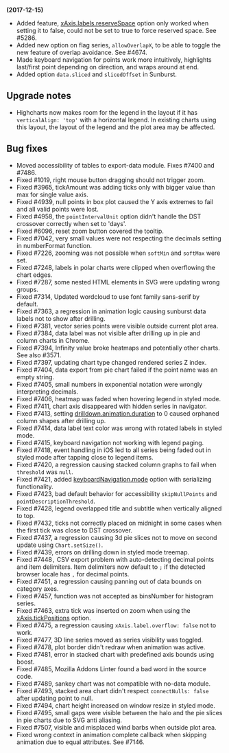 **(2017-12-15)**
        
- Added feature, [xAxis.labels.reserveSpace](https://api.highcharts.com/highcharts/xAxis.labels.reserveSpace) option only worked when setting it to false, could not be set to true to force reserved space. See #5286.
- Added new option on flag series, `allowOverlapX`, to be able to toggle the new feature of overlap avoidance. See #4674.
- Made keyboard navigation for points work more intuitively, highlights last/first point depending on direction, and wraps around at end.
- Added option `data.sliced` and `slicedOffset` in Sunburst.

## Upgrade notes 
- Highcharts now makes room for the legend in the layout if it has `verticalAlign: 'top'` with a horizontal legend. In existing charts using this layout, the layout of the legend and the plot area may be affected.

## Bug fixes 
- Moved accessibility of tables to export-data module. Fixes #7400 and #7486.
- Fixed #1019, right mouse button dragging should not trigger zoom.
- Fixed #3965, tickAmount was adding ticks only with bigger value than max for single value axis.
- Fixed #4939, null points in box plot caused the Y axis extremes to fail and all valid points were lost.
- Fixed #4958, the `pointIntervalUnit` option didn't handle the DST crossover correctly when set to 'days'.
- Fixed #6096, reset zoom button covered the tooltip.
- Fixed #7042, very small values were not respecting the decimals setting in numberFormat function.
- Fixed #7226, zooming was not possible when `softMin` and `softMax` were set.
- Fixed #7248, labels in polar charts were clipped when overflowing the chart edges.
- Fixed #7287, some nested HTML elements in SVG were updating wrong groups.
- Fixed #7314, Updated wordcloud to use font family sans-serif by default.
- Fixed #7363, a regression in animation logic causing sunburst data labels not to show after drilling.
- Fixed #7381, vector series points were visible outside current plot area.
- Fixed #7384, data label was not visible after drilling up in pie and column charts in Chrome.
- Fixed #7394, Infinity value broke heatmaps and potentially other charts. See also #3571.
- Fixed #7397, updating chart type changed rendered series Z index.
- Fixed #7404, data export from pie chart failed if the point name was an empty string.
- Fixed #7405, small numbers in exponential notation were wrongly interpreting decimals.
- Fixed #7406, heatmap was faded when hovering legend in styled mode.
- Fixed #7411, chart axis disappeared with hidden series in navigator.
- Fixed #7413, setting [drilldown.animation.duration](https://api.highcharts.com/highcharts/drilldown.animation.duration) to 0 caused orphaned column shapes after drilling up.
- Fixed #7414, data label text color was wrong with rotated labels in styled mode.
- Fixed #7415, keyboard navigation not working with legend paging.
- Fixed #7418, event handling in iOS led to all series being faded out in styled mode after tapping close to legend items.
- Fixed #7420, a regression causing stacked column graphs to fail when `threshold` was `null`.
- Fixed #7421, added [keyboardNavigation.mode](https://api.highcharts.com/highcharts/keyboardNavigation.mode) option with serializing functionality.
- Fixed #7423, bad default behavior for accessibility `skipNullPoints` and `pointDescriptionThreshold`.
- Fixed #7428, legend overlapped title and subtitle when vertically aligned to top.
- Fixed #7432, ticks not correctly placed on midnight in some cases when the first tick was close to DST crossover.
- Fixed #7437, a regression causing 3d pie slices not to move on second update using `Chart.setSize()`.
- Fixed #7439, errors on drilling down in styled mode treemap.
- Fixed #7448`,` CSV export problem with auto-detecting decimal points and item delimiters. Item delimiters now default to `;` if the detected browser locale has `,` for decimal points.
- Fixed #7451, a regression causing panning out of data bounds on category axes.
- Fixed #7457, function was not accepted as binsNumber for histogram series.
- Fixed #7463, extra tick was inserted on zoom when using the [xAxis.tickPositions](https://api.highcharts.com/highcharts/xAxis.tickPositions) option.
- Fixed #7475, a regression causing `xAxis.label.overflow: false` not to work.
- Fixed #7477, 3D line series moved as series visibility was toggled.
- Fixed #7478, plot border didn't redraw when animation was active.
- Fixed #7481, error in stacked chart with predefined axis bounds using boost.
- Fixed #7485, Mozilla Addons Linter found a bad word in the source code.
- Fixed #7489, sankey chart was not compatible with no-data module.
- Fixed #7493, stacked area chart didn't respect `connectNulls: false` after updating point to null.
- Fixed #7494, chart height increased on window resize in styled mode.
- Fixed #7495, small gaps were visible between the halo and the pie slices in pie charts due to SVG anti aliasing.
- Fixed #7507, visible and misplaced wind barbs when outside plot area.
- Fixed wrong context in animation complete callback when skipping animation due to equal attributes. See #7146.